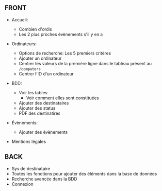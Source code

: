 ## FRONT
- Accueil:
    - Combien d'ordis
    - Les 2 plus proches évènements s'il y en a

- Ordinateurs:
    - Options de recherche: Les 5 premiers critères
    - Ajouter un ordinateur
    - Centrer les valeurs de la première ligne dans le tableau présent au `/computers`
    - Centrer l'ID d'un ordinateur

- BDD:
    - Voir les tables:
        - Voir comment elles sont constituées
    - Ajouter des destinataires
    - Ajouter des status
    - PDF des destinatires

- Évènements:
    - Ajouter des évènements

- Mentions légales

## BACK
- Sys de destinataire
- Toutes les fonctions pour ajouter des éléments dans la base de données
- Recherche avancée dans la BDD
- Connexion